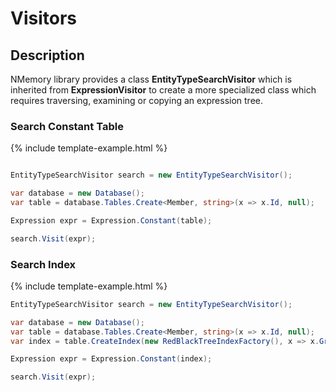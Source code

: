 # Visitors

## Description

NMemory library provides a class **EntityTypeSearchVisitor** which is inherited from **ExpressionVisitor** to create a more specialized class which requires traversing, examining or copying an expression tree.

### Search Constant Table

{% include template-example.html %} 
```csharp

EntityTypeSearchVisitor search = new EntityTypeSearchVisitor();

var database = new Database();
var table = database.Tables.Create<Member, string>(x => x.Id, null);

Expression expr = Expression.Constant(table);

search.Visit(expr);

```

### Search Index

{% include template-example.html %} 
```csharp
EntityTypeSearchVisitor search = new EntityTypeSearchVisitor();

var database = new Database();
var table = database.Tables.Create<Member, string>(x => x.Id, null);
var index = table.CreateIndex(new RedBlackTreeIndexFactory(), x => x.GroupId);

Expression expr = Expression.Constant(index);

search.Visit(expr);
```



